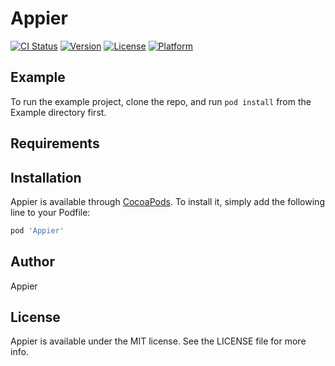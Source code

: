 # Appier

[![CI Status](https://img.shields.io/travis/chunta/Appier.svg?style=flat)](https://travis-ci.org/chunta/Appier)
[![Version](https://img.shields.io/cocoapods/v/Appier.svg?style=flat)](https://cocoapods.org/pods/Appier)
[![License](https://img.shields.io/cocoapods/l/Appier.svg?style=flat)](https://cocoapods.org/pods/Appier)
[![Platform](https://img.shields.io/cocoapods/p/Appier.svg?style=flat)](https://cocoapods.org/pods/Appier)

## Example

To run the example project, clone the repo, and run `pod install` from the Example directory first.

## Requirements

## Installation

Appier is available through [CocoaPods](https://cocoapods.org). To install
it, simply add the following line to your Podfile:

```ruby
pod 'Appier'
```

## Author

Appier

## License

Appier is available under the MIT license. See the LICENSE file for more info.

